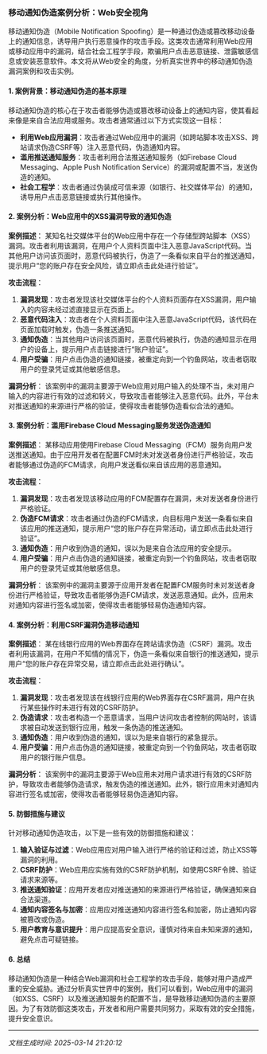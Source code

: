 ### 移动通知伪造案例分析：Web安全视角

移动通知伪造（Mobile Notification Spoofing）是一种通过伪造或篡改移动设备上的通知信息，诱导用户执行恶意操作的攻击手段。这类攻击通常利用Web应用或移动应用中的漏洞，结合社会工程学手段，欺骗用户点击恶意链接、泄露敏感信息或安装恶意软件。本文将从Web安全的角度，分析真实世界中的移动通知伪造漏洞案例和攻击实例。

#### 1. **案例背景：移动通知伪造的基本原理**

移动通知伪造的核心在于攻击者能够伪造或篡改移动设备上的通知内容，使其看起来像是来自合法应用或服务。攻击者通常通过以下方式实现这一目标：

- **利用Web应用漏洞**：攻击者通过Web应用中的漏洞（如跨站脚本攻击XSS、跨站请求伪造CSRF等）注入恶意代码，伪造通知内容。
- **滥用推送通知服务**：攻击者利用合法推送通知服务（如Firebase Cloud Messaging、Apple Push Notification Service）的漏洞或配置不当，发送伪造的通知。
- **社会工程学**：攻击者通过伪装成可信来源（如银行、社交媒体平台）的通知，诱导用户点击恶意链接或执行其他操作。

#### 2. **案例分析：Web应用中的XSS漏洞导致的通知伪造**

**案例描述**：
某知名社交媒体平台的Web应用中存在一个存储型跨站脚本（XSS）漏洞。攻击者利用该漏洞，在用户个人资料页面中注入恶意JavaScript代码。当其他用户访问该页面时，恶意代码被执行，伪造了一条看似来自平台的推送通知，提示用户“您的账户存在安全风险，请立即点击此处进行验证”。

**攻击流程**：
1. **漏洞发现**：攻击者发现该社交媒体平台的个人资料页面存在XSS漏洞，用户输入的内容未经过滤直接显示在页面上。
2. **恶意代码注入**：攻击者在个人资料页面中注入恶意JavaScript代码，该代码在页面加载时触发，伪造一条推送通知。
3. **通知伪造**：当其他用户访问该页面时，恶意代码被执行，伪造的通知显示在用户的设备上，提示用户点击链接进行“账户验证”。
4. **用户受骗**：用户点击伪造的通知链接，被重定向到一个钓鱼网站，攻击者窃取用户的登录凭证或其他敏感信息。

**漏洞分析**：
该案例中的漏洞主要源于Web应用对用户输入的处理不当，未对用户输入的内容进行有效的过滤和转义，导致攻击者能够注入恶意代码。此外，平台未对推送通知的来源进行严格的验证，使得攻击者能够伪造看似合法的通知。

#### 3. **案例分析：滥用Firebase Cloud Messaging服务发送伪造通知**

**案例描述**：
某移动应用使用Firebase Cloud Messaging（FCM）服务向用户发送推送通知。由于应用开发者在配置FCM时未对发送者身份进行严格验证，攻击者能够通过伪造的FCM请求，向用户发送看似来自该应用的恶意通知。

**攻击流程**：
1. **漏洞发现**：攻击者发现该移动应用的FCM配置存在漏洞，未对发送者身份进行严格验证。
2. **伪造FCM请求**：攻击者通过伪造的FCM请求，向目标用户发送一条看似来自该应用的推送通知，提示用户“您的账户存在异常活动，请立即点击此处进行验证”。
3. **通知伪造**：用户收到伪造的通知，误以为是来自合法应用的安全提示。
4. **用户受骗**：用户点击伪造的通知链接，被重定向到一个钓鱼网站，攻击者窃取用户的登录凭证或其他敏感信息。

**漏洞分析**：
该案例中的漏洞主要源于应用开发者在配置FCM服务时未对发送者身份进行严格验证，导致攻击者能够伪造FCM请求，发送恶意通知。此外，应用未对通知内容进行签名或加密，使得攻击者能够轻易伪造通知内容。

#### 4. **案例分析：利用CSRF漏洞伪造移动通知**

**案例描述**：
某在线银行应用的Web界面存在跨站请求伪造（CSRF）漏洞。攻击者利用该漏洞，在用户不知情的情况下，伪造一条看似来自银行的推送通知，提示用户“您的账户存在异常交易，请立即点击此处进行确认”。

**攻击流程**：
1. **漏洞发现**：攻击者发现该在线银行应用的Web界面存在CSRF漏洞，用户在执行某些操作时未进行有效的CSRF防护。
2. **伪造请求**：攻击者构造一个恶意请求，当用户访问攻击者控制的网站时，该请求被自动发送到银行应用，触发一条伪造的推送通知。
3. **通知伪造**：用户收到伪造的通知，误以为是来自银行的紧急提示。
4. **用户受骗**：用户点击伪造的通知链接，被重定向到一个钓鱼网站，攻击者窃取用户的银行账户信息。

**漏洞分析**：
该案例中的漏洞主要源于Web应用未对用户请求进行有效的CSRF防护，导致攻击者能够伪造请求，触发伪造的推送通知。此外，银行应用未对通知内容进行签名或加密，使得攻击者能够轻易伪造通知内容。

#### 5. **防御措施与建议**

针对移动通知伪造攻击，以下是一些有效的防御措施和建议：

1. **输入验证与过滤**：Web应用应对用户输入进行严格的验证和过滤，防止XSS等漏洞的利用。
2. **CSRF防护**：Web应用应实施有效的CSRF防护机制，如使用CSRF令牌、验证请求来源等。
3. **推送通知验证**：应用开发者应对推送通知的来源进行严格验证，确保通知来自合法渠道。
4. **通知内容签名与加密**：应用应对推送通知内容进行签名和加密，防止通知内容被篡改或伪造。
5. **用户教育与意识提升**：用户应提高安全意识，谨慎对待来自未知来源的通知，避免点击可疑链接。

#### 6. **总结**

移动通知伪造是一种结合Web漏洞和社会工程学的攻击手段，能够对用户造成严重的安全威胁。通过分析真实世界中的案例，我们可以看到，Web应用中的漏洞（如XSS、CSRF）以及推送通知服务的配置不当，是导致移动通知伪造的主要原因。为了有效防御这类攻击，开发者和用户需要共同努力，采取有效的安全措施，提升安全意识。

---

*文档生成时间: 2025-03-14 21:20:12*


